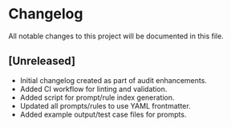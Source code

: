 # Changelog

All notable changes to this project will be documented in this file.

## [Unreleased]
- Initial changelog created as part of audit enhancements.
- Added CI workflow for linting and validation.
- Added script for prompt/rule index generation.
- Updated all prompts/rules to use YAML frontmatter.
- Added example output/test case files for prompts.
